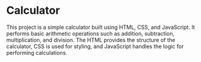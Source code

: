 # Calculator
This project is a simple calculator built using HTML, CSS, and JavaScript. It performs basic arithmetic operations such as addition, subtraction, multiplication, and division. The HTML provides the structure of the calculator, CSS is used for styling, and JavaScript handles the logic for performing calculations.
